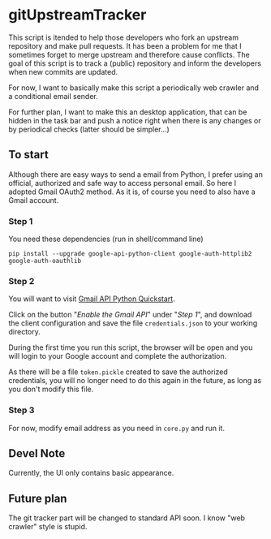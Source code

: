 # gitUpstreamTracker

This script is itended to help those developers who fork an upstream 
repository and make pull requests. It has been a problem for me that I 
sometimes forget to merge upstream and therefore cause conflicts. The goal of 
this script is to track a (public) repository and inform the developers when 
new commits are updated.  
  
For now, I want to basically make this script a periodically web crawler and a 
conditional email sender.  
  
For further plan, I want to make this an desktop application, that can be 
hidden in the task bar and push a notice right when there is any changes or 
by periodical checks (latter should be simpler...)  

## To start

Although there are easy ways to send a email from Python, I prefer using an 
official, authorized and safe way to access personal email. So here I adopted 
Gmail OAuth2 method. As it is, of course you need to also have a Gmail 
account.  
  
### Step 1
You need these dependencies (run in shell/command line)
```{shell}
pip install --upgrade google-api-python-client google-auth-httplib2 google-auth-oauthlib
```

### Step 2
You will want to visit [Gmail API Python Quickstart](https://developers.google.com/gmail/api/quickstart/python).  
  
Click on the button "*Enable the Gmail API*" under "*Step 1*", and download the 
client configuration and save the file `credentials.json` to your working 
directory.  
  
During the first time you run this script, the browser will be open and you 
will login to your Google account and complete the authorization.  
  
As there will be a file `token.pickle` created to save the authorized 
credentials, you will no longer need to do this again in the future, as long 
as you don't modify this file.  

### Step 3
For now, modify email address as you need in `core.py` and run it.  

## Devel Note
Currently, the UI only contains basic appearance.

## Future plan
The git tracker part will be changed to standard API soon. I know "web crawler" style is stupid.


